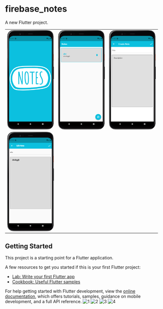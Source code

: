 # firebase_notes

A new Flutter project.

<table>
  <tr>
    <td><img src="assets/image/1.png" </td>
    <td><img src="assets/image/2.png" </td>
    <td><img src="assets/image/3.png" </td>
  </tr>
  <tr>
    <td><img src="assets/image/4.png" </td>
  </tr>
</table>

## Getting Started

This project is a starting point for a Flutter application.

A few resources to get you started if this is your first Flutter project:

- [Lab: Write your first Flutter app](https://docs.flutter.dev/get-started/codelab)
- [Cookbook: Useful Flutter samples](https://docs.flutter.dev/cookbook)

For help getting started with Flutter development, view the
[online documentation](https://docs.flutter.dev/), which offers tutorials,
samples, guidance on mobile development, and a full API reference.
![1](https://user-images.githubusercontent.com/120237924/226430849-c6792d03-fb3c-4ac6-8989-5c5000202932.png)
![2](https://user-images.githubusercontent.com/120237924/226430858-a9ecd1f4-f36f-42fe-b2f1-77676ab3cddf.png)
![3](https://user-images.githubusercontent.com/120237924/226430862-b6725a3c-5cff-4200-ae44-daee6d48d36a.png)
![4](https://user-images.githubusercontent.com/120237924/226430867-bbbe11e8-409c-43a1-8381-2b7d9538f382.png)
